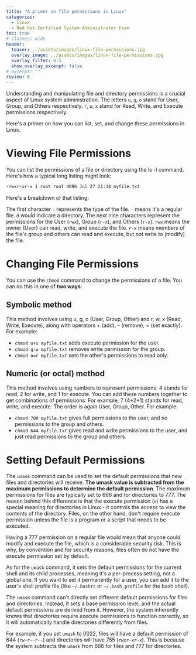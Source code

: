 ```yaml
---
title: "A primer on file permissions in Linux"
categories:
  - Linux
  - Red Hat Certified System Administrator Exam
toc: true
# classes: wide
header:
  teaser: ../assets/images/linux-file-permissions.jpg
  overlay_image: ../assets/images/linux-file-permissions.jpg
  overlay_filter: 0.5
  show_overlay_excerpt: false
# excerpt: ""
review: 0
---
```


Understanding and manipulating file and directory permissions is a crucial aspect of Linux system administration. The letters `u`, `g`, `o` stand for User, Group, and Others respectively. `r`, `w`, `x` stand for Read, Write, and Execute permissions respectively.

Here's a primer on how you can list, set, and change these permissions in Linux.

# Viewing File Permissions

You can list the permissions of a file or directory using the ls -l command. Here's how a typical long listing might look:

```bash
-rwxr-xr-x 1 root root 4096 Jul 27 21:34 myfile.txt
```
Here's a breakdown of that listing:

The first character `-` represents the type of the file. `-` means it's a regular file. `d` would indicate a directory.
The next nine characters represent the permissions for the User (`rwx`), Group (`r-x`), and Others (`r-x`).
`rwx` means the owner (User) can read, write, and execute the file.
`r-x` means members of the file's group and others can read and execute, but not write to (modify) the file.

# Changing File Permissions

You can use the `chmod` command to change the permissions of a file. You can do this in one of **two ways**:

## Symbolic method

This method involves using u, g, o (User, Group, Other) and r, w, x (Read, Write, Execute), along with operators + (add), - (remove), = (set exactly). For example:

- `chmod u+x myfile.txt` adds execute permission for the user.
- `chmod g-w myfile.txt` removes write permission for the group.
- `chmod o=r myfile.txt` sets the other's permissions to read only.

## Numeric (or octal) method

This method involves using numbers to represent permissions: 4 stands for read, 2 for write, and 1 for execute. You can add these numbers together to get combinations of permissions. For example, 7 (4+2+1) stands for read, write, and execute. The order is again User, Group, Other. For example:

- `chmod 700 myfile.txt` gives full permissions to the user, and no permissions to the group and others.
- `chmod 644 myfile.txt` gives read and write permissions to the user, and just read permissions to the group and others.

# Setting Default Permissions

The `umask` command can be used to set the default permissions that new files and directories will receive. **The umask value is subtracted from the maximum permissions to determine the default permission**. The maximum permissions for files are typically set to 666 and for directories to 777. The reason behind this difference is that the execute permission (`x`) has a special meaning for directories in Linux - it controls the access to view the contents of the directory. Files, on the other hand, don't require execute permission unless the file is a program or a script that needs to be executed.

Having a 777 permission on a regular file would mean that anyone could modify and execute the file, which is a considerable security risk. This is why, by convention and for security reasons, files often do not have the execute permission set by default.

As for the `umask` command, it sets the default permissions for the current shell and its child processes, meaning it's a per-process setting, not a global one. If you want to set it permanently for a user, you can add it to the user's shell profile file (like `~/.bashrc` or `~/.bash_profile` for the bash shell).

The `umask` command can't directly set different default permissions for files and directories. Instead, it sets a base permission level, and the actual default permissions are derived from it. However, the system inherently knows that directories require execute permissions to function correctly, so it will automatically handle directories differently from files.

For example, if you set `umask` to 0022, files will have a default permission of 644 (`rw-r--r--`) and directories will have 755 (`rwxr-xr-x`). This is because the system subtracts the `umask` from 666 for files and 777 for directories.
